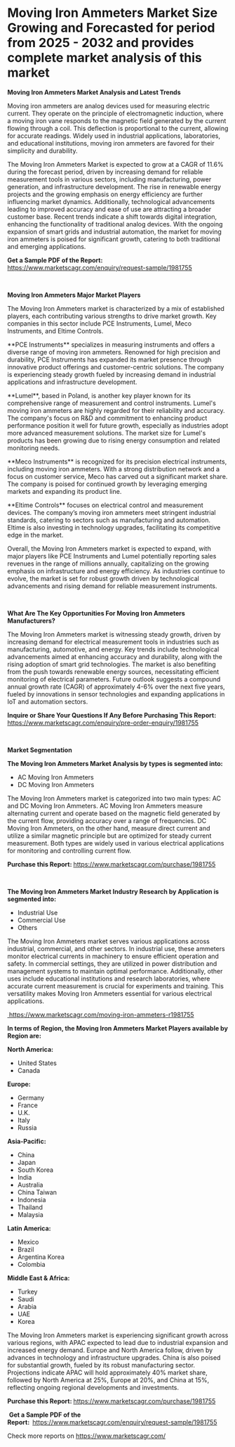 <p><h1>Moving Iron Ammeters Market Size Growing and Forecasted for period from 2025 - 2032 and provides complete market analysis of this market</h1></p><p><strong>Moving Iron Ammeters Market Analysis and Latest Trends</strong></p>
<p><p>Moving iron ammeters are analog devices used for measuring electric current. They operate on the principle of electromagnetic induction, where a moving iron vane responds to the magnetic field generated by the current flowing through a coil. This deflection is proportional to the current, allowing for accurate readings. Widely used in industrial applications, laboratories, and educational institutions, moving iron ammeters are favored for their simplicity and durability.</p><p>The Moving Iron Ammeters Market is expected to grow at a CAGR of 11.6% during the forecast period, driven by increasing demand for reliable measurement tools in various sectors, including manufacturing, power generation, and infrastructure development. The rise in renewable energy projects and the growing emphasis on energy efficiency are further influencing market dynamics. Additionally, technological advancements leading to improved accuracy and ease of use are attracting a broader customer base. Recent trends indicate a shift towards digital integration, enhancing the functionality of traditional analog devices. With the ongoing expansion of smart grids and industrial automation, the market for moving iron ammeters is poised for significant growth, catering to both traditional and emerging applications.</p></p>
<p><strong>Get a Sample PDF of the Report:&nbsp;</strong> <a href="https://www.marketscagr.com/enquiry/request-sample/1981755?utm_campaign=2792&utm_medium=2&utm_source=Github&utm_content=ia&utm_term=10042025&utm_id=moving-iron-ammeters">https://www.marketscagr.com/enquiry/request-sample/1981755</a></p>
<p>&nbsp;</p>
<p><strong>Moving Iron Ammeters Major Market Players</strong></p>
<p><p>The Moving Iron Ammeters market is characterized by a mix of established players, each contributing various strengths to drive market growth. Key companies in this sector include PCE Instruments, Lumel, Meco Instruments, and Eltime Controls.</p><p>**PCE Instruments** specializes in measuring instruments and offers a diverse range of moving iron ammeters. Renowned for high precision and durability, PCE Instruments has expanded its market presence through innovative product offerings and customer-centric solutions. The company is experiencing steady growth fueled by increasing demand in industrial applications and infrastructure development.</p><p>**Lumel**, based in Poland, is another key player known for its comprehensive range of measurement and control instruments. Lumel's moving iron ammeters are highly regarded for their reliability and accuracy. The company's focus on R&D and commitment to enhancing product performance position it well for future growth, especially as industries adopt more advanced measurement solutions. The market size for Lumel's products has been growing due to rising energy consumption and related monitoring needs.</p><p>**Meco Instruments** is recognized for its precision electrical instruments, including moving iron ammeters. With a strong distribution network and a focus on customer service, Meco has carved out a significant market share. The company is poised for continued growth by leveraging emerging markets and expanding its product line.</p><p>**Eltime Controls** focuses on electrical control and measurement devices. The company’s moving iron ammeters meet stringent industrial standards, catering to sectors such as manufacturing and automation. Eltime is also investing in technology upgrades, facilitating its competitive edge in the market.</p><p>Overall, the Moving Iron Ammeters market is expected to expand, with major players like PCE Instruments and Lumel potentially reporting sales revenues in the range of millions annually, capitalizing on the growing emphasis on infrastructure and energy efficiency. As industries continue to evolve, the market is set for robust growth driven by technological advancements and rising demand for reliable measurement instruments.</p></p>
<p>&nbsp;</p>
<p><strong>What Are The Key Opportunities For Moving Iron Ammeters Manufacturers?</strong></p>
<p><p>The Moving Iron Ammeters market is witnessing steady growth, driven by increasing demand for electrical measurement tools in industries such as manufacturing, automotive, and energy. Key trends include technological advancements aimed at enhancing accuracy and durability, along with the rising adoption of smart grid technologies. The market is also benefiting from the push towards renewable energy sources, necessitating efficient monitoring of electrical parameters. Future outlook suggests a compound annual growth rate (CAGR) of approximately 4-6% over the next five years, fueled by innovations in sensor technologies and expanding applications in IoT and automation sectors.</p></p>
<p><strong>Inquire or Share Your Questions If Any Before Purchasing This Report:</strong> <a href="https://www.marketscagr.com/enquiry/pre-order-enquiry/1981755?utm_campaign=2792&utm_medium=2&utm_source=Github&utm_content=ia&utm_term=10042025&utm_id=moving-iron-ammeters">https://www.marketscagr.com/enquiry/pre-order-enquiry/1981755</a></p>
<p>&nbsp;</p>
<p><strong>Market Segmentation</strong></p>
<p><strong>The Moving Iron Ammeters Market Analysis by types is segmented into:</strong></p>
<p><ul><li>AC Moving Iron Ammeters</li><li>DC Moving Iron Ammeters</li></ul></p>
<p><p>The Moving Iron Ammeters market is categorized into two main types: AC and DC Moving Iron Ammeters. AC Moving Iron Ammeters measure alternating current and operate based on the magnetic field generated by the current flow, providing accuracy over a range of frequencies. DC Moving Iron Ammeters, on the other hand, measure direct current and utilize a similar magnetic principle but are optimized for steady current measurement. Both types are widely used in various electrical applications for monitoring and controlling current flow.</p></p>
<p><strong>Purchase this Report:&nbsp;</strong><a href="https://www.marketscagr.com/purchase/1981755?utm_campaign=2792&utm_medium=2&utm_source=Github&utm_content=ia&utm_term=10042025&utm_id=moving-iron-ammeters">https://www.marketscagr.com/purchase/1981755</a></p>
<p>&nbsp;</p>
<p><strong>The Moving Iron Ammeters Market Industry Research by Application is segmented into:</strong></p>
<p><ul><li>Industrial Use</li><li>Commercial Use</li><li>Others</li></ul></p>
<p><p>The Moving Iron Ammeters market serves various applications across industrial, commercial, and other sectors. In industrial use, these ammeters monitor electrical currents in machinery to ensure efficient operation and safety. In commercial settings, they are utilized in power distribution and management systems to maintain optimal performance. Additionally, other uses include educational institutions and research laboratories, where accurate current measurement is crucial for experiments and training. This versatility makes Moving Iron Ammeters essential for various electrical applications.</p></p>
<p><a href="https://www.marketscagr.com/moving-iron-ammeters-r1981755?utm_campaign=2792&utm_medium=2&utm_source=Github&utm_content=ia&utm_term=10042025&utm_id=moving-iron-ammeters">&nbsp;https://www.marketscagr.com/moving-iron-ammeters-r1981755</a></p>
<p><strong>In terms of Region, the Moving Iron Ammeters Market Players available by Region are:</strong></p>
<p>
    <p> <strong> North America: </strong>
        <ul>
            <li>United States</li>
            <li>Canada</li>
        </ul>
        </p> 
    <p> <strong> Europe: </strong>
        <ul>
            <li>Germany</li>
            <li>France</li>
            <li>U.K.</li>
            <li>Italy</li>
            <li>Russia</li>
        </ul>
        </p> 
    <p> <strong> Asia-Pacific: </strong>
        <ul>
            <li>China</li>
            <li>Japan</li>
            <li>South Korea</li>
            <li>India</li>
            <li>Australia</li>
            <li>China Taiwan</li>
            <li>Indonesia</li>
            <li>Thailand</li>
            <li>Malaysia</li>
        </ul>
        </p> 
    <p> <strong> Latin America: </strong>
        <ul>
            <li>Mexico</li>
            <li>Brazil</li>
            <li>Argentina Korea</li>
            <li>Colombia</li>
        </ul>
        </p> 
    <p> <strong> Middle East & Africa: </strong>
        <ul>
            <li>Turkey</li>
            <li>Saudi</li>
            <li>Arabia</li>
            <li>UAE</li>
            <li>Korea</li>
        </ul>
    </p>
    </p>
<p><p>The Moving Iron Ammeters market is experiencing significant growth across various regions, with APAC expected to lead due to industrial expansion and increased energy demand. Europe and North America follow, driven by advances in technology and infrastructure upgrades. China is also poised for substantial growth, fueled by its robust manufacturing sector. Projections indicate APAC will hold approximately 40% market share, followed by North America at 25%, Europe at 20%, and China at 15%, reflecting ongoing regional developments and investments.</p></p>
<p><strong>Purchase this Report: </strong><a href="https://www.marketscagr.com/purchase/1981755?utm_campaign=2792&utm_medium=2&utm_source=Github&utm_content=ia&utm_term=10042025&utm_id=moving-iron-ammeters">https://www.marketscagr.com/purchase/1981755</a></p>
<p>&nbsp;<strong>Get a Sample PDF of the Report:&nbsp;&nbsp;</strong><a href="https://www.marketscagr.com/enquiry/request-sample/1981755?utm_campaign=2792&utm_medium=2&utm_source=Github&utm_content=ia&utm_term=10042025&utm_id=moving-iron-ammeters">https://www.marketscagr.com/enquiry/request-sample/1981755</a></p>
<p><strong></strong></p>
<p>Check more reports on <a href="https://www.marketscagr.com/?utm_campaign=2792&utm_medium=2&utm_source=Github&utm_content=ia&utm_term=10042025&utm_id=moving-iron-ammeters">https://www.marketscagr.com/</a></p>